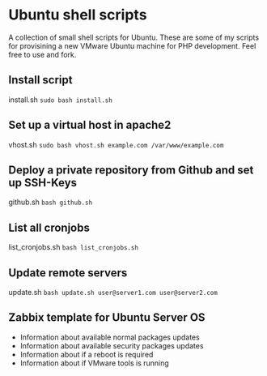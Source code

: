 Ubuntu shell scripts
==============

A collection of small shell scripts for Ubuntu. These are some of my scripts for provisining a new VMware Ubuntu machine for PHP development. Feel free to use and fork.

## Install script
install.sh
`sudo bash install.sh`

## Set up a virtual host in apache2
vhost.sh
`sudo bash vhost.sh example.com /var/www/example.com`

## Deploy a private repository from Github and set up SSH-Keys
github.sh
`bash github.sh`

## List all cronjobs
list_cronjobs.sh
`bash list_cronjobs.sh`

## Update remote servers
update.sh
`bash update.sh user@server1.com user@server2.com`

## Zabbix template for Ubuntu Server OS
- Information about available normal packages updates
- Information about available security packages updates
- Information about if a reboot is required
- Information about if VMware tools is running
